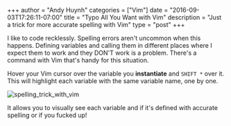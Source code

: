 +++
author = "Andy Huynh"
categories = ["Vim"]
date = "2016-09-03T17:26:11-07:00"
title = "Typo All You Want with Vim"
description = "Just a trick for more accurate spelling with Vim"
type = "post"
+++

I like to code recklessly. Spelling errors aren't uncommon when this happens. Defining variables and calling them in different places where I expect them to work and they DON'T work is a problem. There's a command with Vim that's handy for this situation.

Hover your Vim cursor over the variable you **instantiate** and `SHIFT *` over it. This will highlight each variable with the same variable name, one by one.

<img src="/images/spelling_trick_with_vim.png" alt="spelling_trick_with_vim" />

It allows you to visually see each variable and if it's defined with accurate spelling or if you fucked up!
